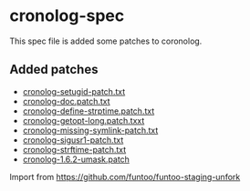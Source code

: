 # cronolog-spec
This spec file is added some patches to coronolog.

## Added patches

- [cronolog-setugid-patch.txt](https://github.com/funtoo/funtoo-staging-unfork/blob/master/app-admin/cronolog/files/1.6.2-patches/cronolog-setugid-patch.txt)
- [cronolog-doc.patch.txt](https://github.com/funtoo/funtoo-staging-unfork/blob/master/app-admin/cronolog/files/1.6.2-patches/cronolog-doc.patch.txt)
- [cronolog-define-strptime.patch.txt](https://github.com/funtoo/funtoo-staging-unfork/blob/master/app-admin/cronolog/files/1.6.2-patches/cronolog-define-strptime.patch.txt)
- [cronolog-getopt-long.patch.txxt](https://github.com/funtoo/funtoo-staging-unfork/blob/master/app-admin/cronolog/files/1.6.2-patches/cronolog-getopt-long.patch.txt)
- [cronolog-missing-symlink-patch.txt](https://github.com/funtoo/funtoo-staging-unfork/blob/master/app-admin/cronolog/files/1.6.2-patches/cronolog-missing-symlink-patch.txt)
- [cronolog-sigusr1-patch.txt](https://github.com/funtoo/funtoo-staging-unfork/blob/master/app-admin/cronolog/files/1.6.2-patches/cronolog-sigusr1-patch.txt)
- [cronolog-strftime-patch.txt](https://github.com/funtoo/funtoo-staging-unfork/blob/master/app-admin/cronolog/files/1.6.2-patches/cronolog-strftime-patch.txt)
- [cronolog-1.6.2-umask.patch](https://github.com/funtoo/funtoo-staging-unfork/blob/master/app-admin/cronolog/files/cronolog-1.6.2-umask.patch)

Import from https://github.com/funtoo/funtoo-staging-unfork
